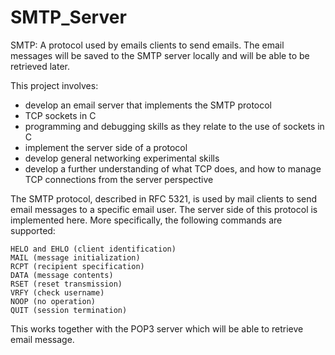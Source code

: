 # SMTP_Server

SMTP: A protocol used by emails clients to send emails. The email messages will be saved to the SMTP server locally and will be 
able to be retrieved later. 

This project involves:
- develop an email server that implements the SMTP protocol
- TCP sockets in C
- programming and debugging skills as they relate to the use of sockets in C
- implement the server side of a protocol
- develop general networking experimental skills
- develop a further understanding of what TCP does, and how to manage TCP connections from the server perspective

The SMTP protocol, described in RFC 5321, is used by mail clients to send email messages to a specific email user. 
The server side of this protocol is implemented here. More specifically, the following commands are supported:

    HELO and EHLO (client identification)
    MAIL (message initialization)
    RCPT (recipient specification)
    DATA (message contents)
    RSET (reset transmission)
    VRFY (check username)
    NOOP (no operation)
    QUIT (session termination)

    
 This works together with the POP3 server which will be able to retrieve email message. 
